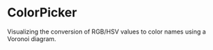 # ColorPicker
 
Visualizing the conversion of RGB/HSV values to color names using a Voronoi diagram.

